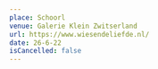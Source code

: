 ```yaml
---
place: Schoorl
venue: Galerie Klein Zwitserland
url: https://www.wiesendeliefde.nl/
date: 26-6-22
isCancelled: false
---
```

